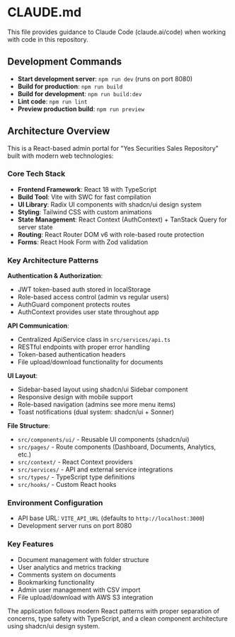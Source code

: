 # CLAUDE.md

This file provides guidance to Claude Code (claude.ai/code) when working with code in this repository.

## Development Commands

- **Start development server**: `npm run dev` (runs on port 8080)
- **Build for production**: `npm run build`
- **Build for development**: `npm run build:dev`
- **Lint code**: `npm run lint`
- **Preview production build**: `npm run preview`

## Architecture Overview

This is a React-based admin portal for "Yes Securities Sales Repository" built with modern web technologies:

### Core Tech Stack
- **Frontend Framework**: React 18 with TypeScript
- **Build Tool**: Vite with SWC for fast compilation
- **UI Library**: Radix UI components with shadcn/ui design system
- **Styling**: Tailwind CSS with custom animations
- **State Management**: React Context (AuthContext) + TanStack Query for server state
- **Routing**: React Router DOM v6 with role-based route protection
- **Forms**: React Hook Form with Zod validation

### Key Architecture Patterns

**Authentication & Authorization**: 
- JWT token-based auth stored in localStorage
- Role-based access control (admin vs regular users)
- AuthGuard component protects routes
- AuthContext provides user state throughout app

**API Communication**:
- Centralized ApiService class in `src/services/api.ts`
- RESTful endpoints with proper error handling
- Token-based authentication headers
- File upload/download functionality for documents

**UI Layout**:
- Sidebar-based layout using shadcn/ui Sidebar component
- Responsive design with mobile support
- Role-based navigation (admins see more menu items)
- Toast notifications (dual system: shadcn/ui + Sonner)

**File Structure**:
- `src/components/ui/` - Reusable UI components (shadcn/ui)
- `src/pages/` - Route components (Dashboard, Documents, Analytics, etc.)
- `src/context/` - React Context providers
- `src/services/` - API and external service integrations
- `src/types/` - TypeScript type definitions
- `src/hooks/` - Custom React hooks

### Environment Configuration
- API base URL: `VITE_API_URL` (defaults to `http://localhost:3000`)
- Development server runs on port 8080

### Key Features
- Document management with folder structure
- User analytics and metrics tracking
- Comments system on documents
- Bookmarking functionality
- Admin user management with CSV import
- File upload/download with AWS S3 integration

The application follows modern React patterns with proper separation of concerns, type safety with TypeScript, and a clean component architecture using shadcn/ui design system.